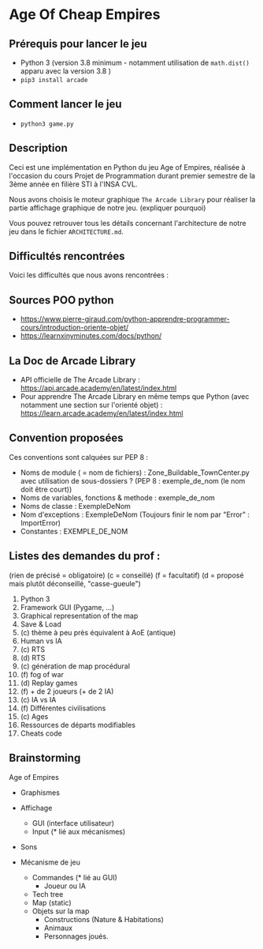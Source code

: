 # Age Of Cheap Empires

## Prérequis pour lancer le jeu

- Python 3 (version 3.8 minimum - notamment utilisation de ```math.dist()``` apparu avec la version 3.8 )  
- ```pip3 install arcade```

## Comment lancer le jeu

- ```python3 game.py ```

## Description

Ceci est une implémentation en Python du jeu Age of Empires, réalisée à l'occasion du cours Projet de Programmation durant premier semestre de la 3ème année en filière STI à l'INSA CVL.  

Nous avons choisis le moteur graphique `The Arcade Library` pour réaliser la partie affichage graphique de notre jeu. (expliquer pourquoi)

Vous pouvez retrouver tous les détails concernant l'architecture de notre jeu dans le fichier `ARCHITECTURE.md`.  

## Difficultés rencontrées

Voici les difficultés que nous avons rencontrées :

## Sources POO python

- https://www.pierre-giraud.com/python-apprendre-programmer-cours/introduction-oriente-objet/  
- https://learnxinyminutes.com/docs/python/  

## La Doc de Arcade Library

- API officielle de The Arcade Library : https://api.arcade.academy/en/latest/index.html  
- Pour apprendre The Arcade Library en même temps que Python (avec notamment une section sur l'orienté objet) : https://learn.arcade.academy/en/latest/index.html  


## Convention proposées
Ces conventions sont calquées sur PEP 8 :
- Noms de module ( = nom de fichiers) : Zone_Buildable_TownCenter.py avec utilisation de sous-dossiers ? (PEP 8 : exemple_de_nom (le nom doit être court))
- Noms de variables, fonctions & methode : exemple_de_nom
- Noms de classe : ExempleDeNom
- Nom d'exceptions : ExempleDeNom (Toujours finir le nom par "Error" : ImportError)
- Constantes : EXEMPLE_DE_NOM


## Listes des demandes du prof :
(rien de précisé = obligatoire)
(c = conseillé)
(f = facultatif)
(d = proposé mais plutôt déconseillé, "casse-gueule")

1) Python 3
2) Framework GUI (Pygame, ...)
3) Graphical representation of the map
4) Save & Load
5) (c) thème à peu près équivalent à AoE (antique)
6) Human vs IA
7) (c) RTS
8) (d) RTS
9) (c) génération de map procédural
10) (f) fog of war
11) (d) Replay games
12) (f) + de 2 joueurs (+ de 2 IA)
13) (c) IA vs IA
14) (f) Différentes civilisations
15) (c) Ages
16) Ressources de départs modifiables
17) Cheats code

## Brainstorming
Age of Empires
- Graphismes

- Affichage
  - GUI (interface utilisateur)
  - Input (* lié aux mécanismes)

- Sons

- Mécanisme de jeu
  - Commandes (* lié au GUI)
    - Joueur ou IA
  - Tech tree
  - Map (static)
  - Objets sur la map
    - Constructions (Nature & Habitations)
    - Animaux
    - Personnages joués.
